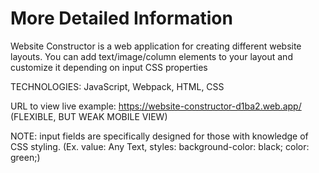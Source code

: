 # More Detailed Information

Website Constructor is a web application for creating different website layouts. You can add text/image/column elements to your layout and customize it depending on input CSS properties

TECHNOLOGIES: JavaScript, Webpack, HTML, CSS

URL to view live example: https://website-constructor-d1ba2.web.app/ (FLEXIBLE, BUT WEAK MOBILE VIEW)

NOTE: input fields are specifically designed for those with knowledge of CSS styling. (Ex. value: Any Text, styles: background-color: black; color: green;)
